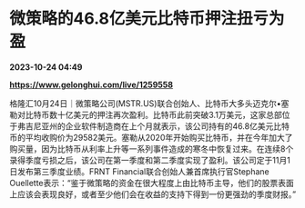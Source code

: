 # 微策略的46.8亿美元比特币押注扭亏为盈

**2023-10-24 04:49**

**https://www.gelonghui.com/live/1259558**

格隆汇10月24日｜微策略公司(MSTR.US)联合创始人、比特币大多头迈克尔•塞勒对比特币数十亿美元的押注再次盈利。比特币此前突破3.1万美元，这家总部位于弗吉尼亚州的企业软件制造商在上个月就表示，该公司持有的46.8亿美元比特币的平均收购价为29582美元。塞勒从2020年开始购买比特币，并在今年加大了购买量，因为比特币从利率上升等一系列事件造成的寒冬中恢复过来。在连续8个录得季度亏损之后，该公司在第一季度和第二季度实现了盈利。该公司定于11月1日发布第三季度业绩。FRNT Financial联合创始人兼首席执行官Stephane Ouellette表示：“鉴于微策略的资金在很大程度上由比特币主导，他们的股票表面上应该会表现良好，或者至少他们会在收益的支持下得到一份更强劲的季度财报。”